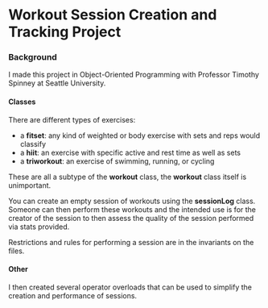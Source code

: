 # Workout Session Creation and Tracking Project

### Background
I made this project in Object-Oriented Programming 
with Professor Timothy Spinney at Seattle University.

#### Classes
There are different types of exercises:
- a **fitset**: any kind of weighted or body exercise 
with sets and reps would classify
- a **hiit**: an exercise with specific active and rest 
time as well as sets
- a **triworkout**: an exercise of swimming, running, 
or cycling

These are all a subtype of the **workout** class, the 
**workout** class itself is unimportant.

You can create an empty session of workouts using 
the **sessionLog** class. 
Someone can then perform these workouts and the 
intended use is for the creator of the session to
then assess the quality of the session performed via
stats provided. 

Restrictions and rules for performing a session are
in the invariants on the files.

#### Other
I then created several operator overloads that can
be used to simplify the creation and performance of
sessions.
